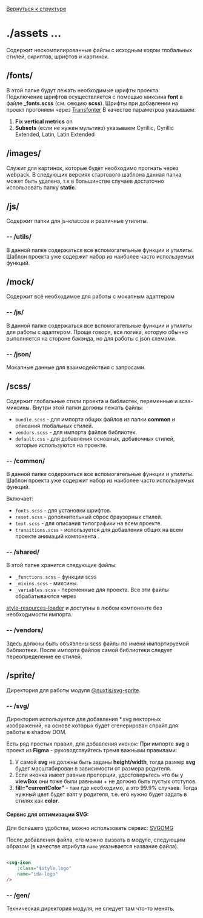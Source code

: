 [Вернуться к структуре](../README.md)
# ./assets ...

Содержит нескомпилированные файлы с исходным кодом глобальных стилей, скриптов, шрифтов и картинок.

## /fonts/

В этой папке будут лежать необходимые шрифты проекта. Подключение шрифтов осуществляется с помощью
миксина **font** в файле **_fonts.scss** (см. секцию **scss**).
Шрифты при добавлении на проект прогоняем через [Transfonter](https://transfonter.org/)
В качестве параметров указываем:
 1. **Fix vertical metrics** on
 2. **Subsets** (если не нужен мультияз) указываем Cyrillic, Cyrillic Extended, Latin, Latin Extended

## /images/

Служит для картинок, которые будет необходимо прогнать через webpack.
В следующих версиях стартового шаблона данная папка может быть удалена,
т.к в большинстве случаев достаточно использовать папку **static**.

## /js/

Содержит папки для js-классов и различные утилиты.

### -- /utils/

В данной папке содержаться все вспомогательные функции и утилиты.
Шаблон проекта уже содержит набор из наиболее часто используемых функций.

## /mock/

Содержит всё необходимое для работы с мокапным адаптером

### -- /js/

В данной папке содержаться все вспомогательные функции и утилиты для работы с адаптером.
Проще говоря, вся логика, которую обычно выполняется на стороне бакэнда, но для работы с json схемами.

### -- /json/

Мокапные данные для взаимодействия с запросами.

## /scss/

Содержит глобальные стили проекта и библиотек, переменные и scss-миксины.
Внутри этой папки должны лежать файлы:
* `bundle.scss` - для импорта общих файлов из папки **common** и описания глобальных стилей.
* `vendors.scss` - для импорта файлов библиотек.
* `default.css` - для добавления основных, добавочных стилей, которые используются на проекте.

### -- /common/

В данной папке содержаться все вспомогательные функции и утилиты.
Шаблон проекта уже содержит набор из наиболее часто используемых функций.

Включает:
* `fonts.scss` - для установки шрифтов.
* `reset.scss` - дополнительный сброс браузерных стилей.
* `text.scss` - для описания типографики на всем проекте.
* `transitions.scss` - используется для добавления общих на всем проекте анимаций
  компонента **<transition>**.

### -- /shared/

В этой папке хранится следующие файлы:
* `_functions.scss` – функции scss
* `_mixins.scss` - миксины.
* `_variables.scss` - переменные для проекта. Все эти файлы обрабатываются через

[style-resources-loader](https://github.com/yenshih/style-resources-loader)
и доступны в любом компоненте без необходимости импорта.

### -- /vendors/

Здесь должны быть объявлены scss файлы по имени импортируемой библиотеки.
После импорта файлов самой библиотеки следует переопределение ее стилей.

## /sprite/

Директория для работы модуля [@nuxtjs/svg-sprite](https://www.npmjs.com/package/@nuxtjs/svg-sprite).

### -- /svg/

Директория используется для добавления *.svg векторных изображений, на основе которых будет
сгенерирован спрайт для работы в shadow DOM.

Есть ряд простых правил, для добавления иконок:
При импорте **svg** в проект из **Figma** - руководствуйтесь тремя важными правилами:

1. У самой **svg** не должны быть заданы **height/width**, тогда размер **svg** будет масштабирован
   в зависимости от размера родителя.
2. Если иконка имеет равные пропорции, удостоверьтесь что бы у **viewBox** они тоже были равными +
   не должно быть пустых отступов.
3. **fill="currentColor"** - там где необходимо, а это 99.9% случаев. Тогда нужный цвет будет взят у
   родителя, т.е. его нужно будет задать в стилях как **color**.

#### Сервис для оптимизации SVG:
Для большего удобства, можно использовать сервис: [SVGOMG](https://jakearchibald.github.io/svgomg/)

После добавления файла, его можно вызвать в модуле, следующим образом (в качестве атрибута `name`
указывается название файла).

```html

<svg-icon
    :class="$style.logo"
    name="ida-logo"
/>
```

### -- /gen/

Техническая директория модуля, не следует там что-то менять.
